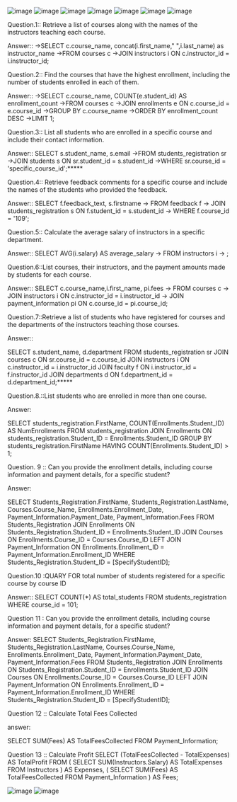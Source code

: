 ![image](https://github.com/user-attachments/assets/d47d30d1-4abe-4ba3-95c4-817280a4732f)
![image](https://github.com/user-attachments/assets/c36c4a08-294f-49af-867e-de4e03c9faca)
![image](https://github.com/user-attachments/assets/b97668b9-daa0-46a0-bf77-ca1b9ae3e9ed)
![image](https://github.com/user-attachments/assets/a520ba44-4def-4d09-9395-5a004f26ff62)
![image](https://github.com/user-attachments/assets/3102f39b-7f52-4235-b688-d7cd0fe34a02)
![image](https://github.com/user-attachments/assets/1917061a-4481-4c70-9eba-4d4cb67d6419)
![image](https://github.com/user-attachments/assets/6de3a60c-fb40-4040-9aac-83cb0e017513)


Question.1::
Retrieve a list of courses along with the names of the instructors teaching each course.

Answer::
 ->SELECT c.course_name, concat(i.first_name," ",i.last_name) as instructor_name
 ->FROM courses c
 ->JOIN instructors i ON c.instructor_id = i.instructor_id;

Question.2::
Find the courses that have the highest enrollment, including the number of students enrolled in each of them.

Answer::
 ->SELECT c.course_name, COUNT(e.student_id) AS enrollment_count
 ->FROM courses c
 ->JOIN enrollments e ON c.course_id = e.course_id
 ->GROUP BY c.course_name
 ->ORDER BY enrollment_count DESC
 ->LIMIT 1;

Question.3::
List all students who are enrolled in a specific course and include their contact information.

Answer::
SELECT s.student_name, s.email
 ->FROM students_registration sr
 ->JOIN students s ON sr.student_id = s.student_id
 ->WHERE sr.course_id = 'specific_course_id';*****


Question.4::
Retrieve feedback comments for a specific course and include the names of the students who provided the feedback.

Answer::
 SELECT f.feedback_text, s.firstname
    -> FROM feedback f
    -> JOIN students_registration s ON f.student_id = s.student_id
    -> WHERE f.course_id = '109';
    
Question.5::
Calculate the average salary of instructors in a specific department.

Answer::
 SELECT AVG(i.salary) AS average_salary
    ->  FROM instructors i
    ->  ;


Question.6::List courses, their instructors, and the payment amounts made by students for each course.

Answer::
 SELECT c.course_name,i.first_name, pi.fees
    -> FROM courses c
    -> JOIN instructors i ON c.instructor_id = i.instructor_id
    -> JOIN payment_information pi ON c.course_id = pi.course_id;


Question.7::Retrieve a list of students who have registered for courses and the departments of the instructors teaching those courses.

Answer::

SELECT s.student_name, d.department
FROM students_registration sr
JOIN courses c ON sr.course_id = c.course_id
JOIN instructors i ON c.instructor_id = i.instructor_id
JOIN faculty f ON i.instructor_id = f.instructor_id
JOIN departments d ON f.department_id = d.department_id;*****


Question.8.::List students who are enrolled in more than one course.

Answer:

SELECT students_registration.FirstName, COUNT(Enrollments.Student_ID) AS NumEnrollments
FROM students_registration
JOIN Enrollments ON students_registration.Student_ID = Enrollments.Student_ID
GROUP BY students_registration.FirstName
HAVING COUNT(Enrollments.Student_ID) > 1;

Question. 9 :: Can you provide the enrollment details, including course information and payment details, for a specific student?

Answer:

SELECT
    Students_Registration.FirstName,
    Students_Registration.LastName,
    Courses.Course_Name,
    Enrollments.Enrollment_Date,
    Payment_Information.Payment_Date,
    Payment_Information.Fees
FROM
    Students_Registration
JOIN
    Enrollments ON Students_Registration.Student_ID = Enrollments.Student_ID
JOIN
    Courses ON Enrollments.Course_ID = Courses.Course_ID
LEFT JOIN
    Payment_Information ON Enrollments.Enrollment_ID = Payment_Information.Enrollment_ID
WHERE
    Students_Registration.Student_ID = [SpecifyStudentID];


Question.10 :QUARY FOR total number of students registered for a specific course by course ID

Answer::
SELECT COUNT(*) AS total_students
FROM students_registration
WHERE course_id = 101;

Question 11 : Can you provide the enrollment details, including course information and payment details, for a specific student?

Answer:
SELECT
    Students_Registration.FirstName,
    Students_Registration.LastName,
    Courses.Course_Name,
    Enrollments.Enrollment_Date,
    Payment_Information.Payment_Date,
    Payment_Information.Fees
FROM
    Students_Registration
JOIN
    Enrollments ON Students_Registration.Student_ID = Enrollments.Student_ID
JOIN
    Courses ON Enrollments.Course_ID = Courses.Course_ID
LEFT JOIN
    Payment_Information ON Enrollments.Enrollment_ID = Payment_Information.Enrollment_ID
WHERE
    Students_Registration.Student_ID = [SpecifyStudentID];


Question 12 :: Calculate Total Fees Collected

answer:

SELECT SUM(Fees) AS TotalFeesCollected
FROM Payment_Information;


Question 13 :: Calculate Profit
SELECT (TotalFeesCollected - TotalExpenses) AS TotalProfit
FROM (
    SELECT SUM(Instructors.Salary) AS TotalExpenses
    FROM Instructors
) AS Expenses,
(
    SELECT SUM(Fees) AS TotalFeesCollected
    FROM Payment_Information
) AS Fees;


![image](https://github.com/user-attachments/assets/7ecef6cd-6be8-4878-9168-c77546dd06bd)
![image](https://github.com/user-attachments/assets/322d7f82-ed5c-49a9-be3f-406ffb4cdb47)








